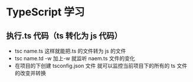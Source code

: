 # TypeScript 学习

## 执行.ts 代码（ts 转化为 js 代码）

- tsc name.ts 这样就能把.ts 的文件转为 js 的文件
- tsc name.td -w 加上-w 就监听 naem.ts 文件的变化
- 在项目的下创建 tsconfig.json 文件 就可以监控当前项目下的所有的 ts 文件的改变并转换
